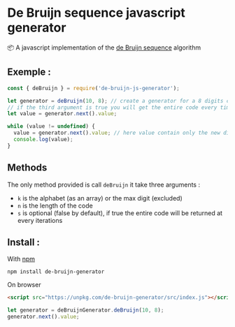 # De Bruijn sequence javascript generator
📦 A javascript implementation of the [de Bruijn sequence](https://en.wikipedia.org/wiki/De_Bruijn_sequence) algorithm

## Exemple :

``` js
const { deBruijn } = require('de-bruijn-js-generator');

let generator = deBruijn(10, 8); // create a generator for a 8 digits code in base 10
// if the third argument is true you will get the entire code every time
let value = generator.next().value;

while (value != undefined) {
  value = generator.next().value; // here value contain only the new digit
  console.log(value);
}
```

## Methods

The only method provided is call `deBruijn` it take three arguments :
  - `k` is the alphabet (as an array) or the max digit (excluded)
  - `n` is the length of the code
  - `s` is optional (false by default), if true the entire code will be returned at every iterations

## Install :

With [npm](https://www.npmjs.com/package/de-bruijn-generator)
```
npm install de-bruijn-generator
```

On browser
``` html
<script src="https://unpkg.com/de-bruijn-generator/src/index.js"></script>
```
``` js
let generator = deBruijnGenerator.deBruijn(10, 8);
generator.next().value;
```
